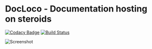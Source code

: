 # DocLoco - Documentation hosting on steroids

[![Codacy Badge](https://api.codacy.com/project/badge/Grade/749d0656585e47e697c554388417b83f)](https://www.codacy.com/app/zetsub0u/docloco?utm_source=github.com&utm_medium=referral&utm_content=zetsub0u/docloco&utm_campaign=badger)
[![Build Status](https://travis-ci.org/zetsub0u/docloco.svg?branch=master)](https://travis-ci.org/zetsub0u/docloco)

![Screenshot](http://i.imgur.com/ho8YicN.png)
